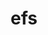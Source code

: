 ---
category: 3-letters
denotation: null
name: efs
reference_link: https://www.etymonline.com/word/efs
root_language: null
root_name: null
title: efs
type: free
word_sums:
- respelling: efs
  sum: 'Efs + '
---
